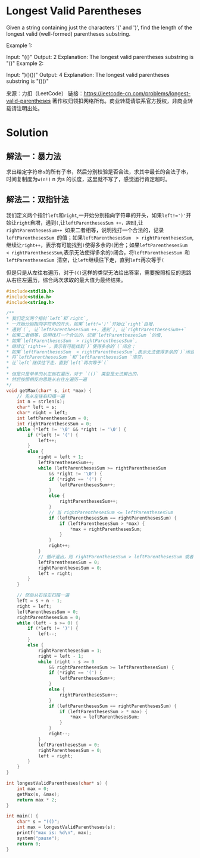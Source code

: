 # Longest Valid Parentheses

Given a string containing just the characters '(' and ')', find the length of the longest valid (well-formed) parentheses substring.

Example 1:

Input: "(()"
Output: 2
Explanation: The longest valid parentheses substring is "()"
Example 2:

Input: ")()())"
Output: 4
Explanation: The longest valid parentheses substring is "()()"

来源：力扣（LeetCode）
链接：https://leetcode-cn.com/problems/longest-valid-parentheses
著作权归领扣网络所有。商业转载请联系官方授权，非商业转载请注明出处。



# Solution

## 解法一：暴力法

求出给定字符串`s`的所有子串，然后分别校验是否合法，求其中最长的合法子串，时间复制度为`w(n!)` n 为s 的长度，这里就不写了，感觉运行肯定超时。



## 解法二：双指针法

我们定义两个指针`left`和`right`,一开始分别指向字符串的开头，如果`left!=')'`开始让`right`自增，遇到`(`,让`leftParenthesesSum ++，遇到`),让`rightParenthesesSum++ `如果二者相等，说明找打一个合法的，记录`leftParenthesesSum `的值；如果`leftParenthesesSum  > rightParenthesesSum`,继续让`right++`，表示有可能找到`)`使得多余的`(`闭合；如果`leftParenthesesSum  < rightParenthesesSum`,表示无法使得多余的`)`闭合，将`leftParenthesesSum `和`leftParenthesesSum `清空，让`left`继续往下走，直到`left`再次等于`(`

但是只是从左往右遍历，对于`(()`这样的类型无法给出答案，需要按照相反的思路从右往左遍历，综合两次求取的最大值为最终结果。

```c
#include<stdlib.h>
#include<stdio.h>
#include<string.h>

/**
* 我们定义两个指针`left`和`right`,
* 一开始分别指向字符串的开头，如果`left!=')'`开始让`right`自增，
* 遇到`(`, 让`leftParenthesesSum ++，遇到`), 让`rightParenthesesSum++`
* 如果二者相等，说明找打一个合法的，记录`leftParenthesesSum `的值,
* 如果`leftParenthesesSum  > rightParenthesesSum`,
* 继续让`right++`，表示有可能找到`)`使得多余的`(`闭合；
* 如果`leftParenthesesSum  < rightParenthesesSum`,表示无法使得多余的`)`闭合，
* 将`leftParenthesesSum `和`leftParenthesesSum `清空，
* 让`left`继续往下走，直到`left`再次等于`(`
* 
* 但是只是单单的从左到右遍历，对于 `(()` 类型是无法解出的，
* 然后按照相反的思路从右往左遍历一遍
*/
void getMax(char* s, int *max) {
	// 先从左往右扫描一遍
	int n = strlen(s);
	char* left = s;
	char* right = left;
	int leftParenthesesSum = 0;
	int rightParenthesesSum = 0;
	while (*left != '\0' && *right != '\0') {
		if (*left != '(') {
			left++;
		}
		else {
			right = left + 1;
			leftParenthesesSum++;
			while (leftParenthesesSum >= rightParenthesesSum
				&& *right != '\0') {
				if (*right == '(') {
					leftParenthesesSum++;
				}
				else {
					rightParenthesesSum++;
				}
				// 当 rightParenthesesSum <= leftParenthesesSum
				if (leftParenthesesSum == rightParenthesesSum) {
					if (leftParenthesesSum > *max) {
						*max = rightParenthesesSum;
					}
				}
				right++;
			}
			// 循环退出，则 rightParenthesesSum > leftParenthesesSum 或者字符串结束
			leftParenthesesSum = 0;
			rightParenthesesSum = 0;
			left = right;
		}
	}

	// 然后从右往左扫描一遍
	left = s + n - 1;
	right = left;
	leftParenthesesSum = 0;
	rightParenthesesSum = 0;
	while (left - s >= 0) {
		if (*left != ')') {
			left--;
		}
		else {
			rightParenthesesSum = 1;
			right = left - 1;
			while (right - s >= 0 
				&& rightParenthesesSum >= leftParenthesesSum) {
				if (*right == '(') {
					leftParenthesesSum++;
				}
				else {
					rightParenthesesSum++;
				}
				if (leftParenthesesSum == rightParenthesesSum) {
					if (leftParenthesesSum > * max) {
						*max = leftParenthesesSum;
					}
				}
				right--;
			}
			leftParenthesesSum = 0;
			rightParenthesesSum = 0;
			left = right;
 		}
	}
}

int longestValidParentheses(char* s) {
	int max = 0;
	getMax(s, &max);
	return max * 2;
}

int main() {
	char* s = "(()";
	int max = longestValidParentheses(s);
	printf("max is: %d\n", max);
	system("pause");
	return 0;
}
```

